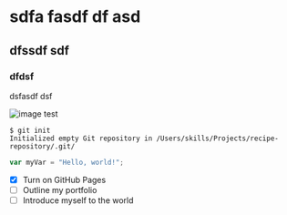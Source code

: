 # sdfa fasdf df asd
## dfssdf sdf
### dfdsf
dsfasdf dsf

![image test](https://octodex.github.com/images/yaktocat.png)
```
$ git init
Initialized empty Git repository in /Users/skills/Projects/recipe-repository/.git/
```
``` javascript
var myVar = "Hello, world!";
```

- [x] Turn on GitHub Pages
- [ ] Outline my portfolio
- [ ] Introduce myself to the world
